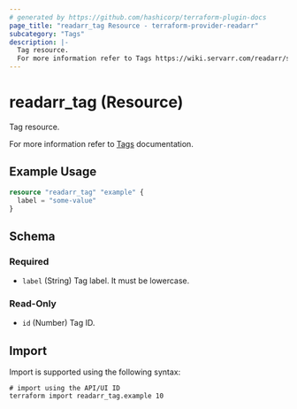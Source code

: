 ```yaml
---
# generated by https://github.com/hashicorp/terraform-plugin-docs
page_title: "readarr_tag Resource - terraform-provider-readarr"
subcategory: "Tags"
description: |-
  Tag resource.
  For more information refer to Tags https://wiki.servarr.com/readarr/settings#tags documentation.
---
```


# readarr_tag (Resource)

<!-- subcategory:Tags -->Tag resource.
For more information refer to [Tags](https://wiki.servarr.com/readarr/settings#tags) documentation.

## Example Usage

```terraform
resource "readarr_tag" "example" {
  label = "some-value"
}
```

<!-- schema generated by tfplugindocs -->
## Schema

### Required

- `label` (String) Tag label. It must be lowercase.

### Read-Only

- `id` (Number) Tag ID.

## Import

Import is supported using the following syntax:

```shell
# import using the API/UI ID
terraform import readarr_tag.example 10
```

